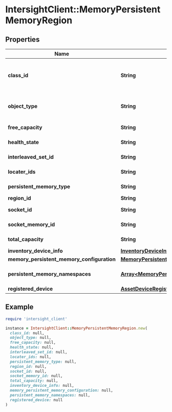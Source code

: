 # IntersightClient::MemoryPersistentMemoryRegion

## Properties

| Name | Type | Description | Notes |
| ---- | ---- | ----------- | ----- |
| **class_id** | **String** | The fully-qualified name of the instantiated, concrete type. This property is used as a discriminator to identify the type of the payload when marshaling and unmarshaling data. | [default to &#39;memory.PersistentMemoryRegion&#39;] |
| **object_type** | **String** | The fully-qualified name of the instantiated, concrete type. The value should be the same as the &#39;ClassId&#39; property. | [default to &#39;memory.PersistentMemoryRegion&#39;] |
| **free_capacity** | **String** | Free capacity in GiB of the Persistent Memory Region. | [optional][readonly] |
| **health_state** | **String** | Health state of the Persistent Memory Region. | [optional][readonly] |
| **interleaved_set_id** | **String** | ID of the Interleaved Set formed for this Persistent Memory Region. | [optional][readonly] |
| **locater_ids** | **String** | Set of locator IDs that are included in the Persistent Memory Region. | [optional][readonly] |
| **persistent_memory_type** | **String** | Persistent Memory type of the Persistent Memory Region. | [optional][readonly] |
| **region_id** | **String** | ID of the Persistent Memory Region. | [optional][readonly] |
| **socket_id** | **String** | Socket ID of the Persistent Memory Region. | [optional][readonly] |
| **socket_memory_id** | **String** | Socket Memory ID of the Persistent Memory Region. | [optional][readonly] |
| **total_capacity** | **String** | Total capacity in GiB of the Persistent Memory Region. | [optional][readonly] |
| **inventory_device_info** | [**InventoryDeviceInfoRelationship**](InventoryDeviceInfoRelationship.md) |  | [optional] |
| **memory_persistent_memory_configuration** | [**MemoryPersistentMemoryConfigurationRelationship**](MemoryPersistentMemoryConfigurationRelationship.md) |  | [optional] |
| **persistent_memory_namespaces** | [**Array&lt;MemoryPersistentMemoryNamespaceRelationship&gt;**](MemoryPersistentMemoryNamespaceRelationship.md) | An array of relationships to memoryPersistentMemoryNamespace resources. | [optional][readonly] |
| **registered_device** | [**AssetDeviceRegistrationRelationship**](AssetDeviceRegistrationRelationship.md) |  | [optional] |

## Example

```ruby
require 'intersight_client'

instance = IntersightClient::MemoryPersistentMemoryRegion.new(
  class_id: null,
  object_type: null,
  free_capacity: null,
  health_state: null,
  interleaved_set_id: null,
  locater_ids: null,
  persistent_memory_type: null,
  region_id: null,
  socket_id: null,
  socket_memory_id: null,
  total_capacity: null,
  inventory_device_info: null,
  memory_persistent_memory_configuration: null,
  persistent_memory_namespaces: null,
  registered_device: null
)
```


